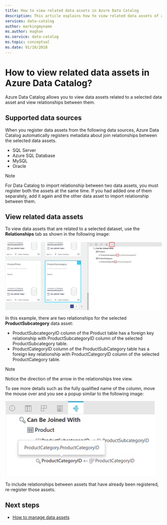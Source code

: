 ```yaml
---
title: How to view related data assets in Azure Data Catalog
description: This article explains how to view related data assets of a selected data asset in Azure Data Catalog.
services: data-catalog
author: markingmyname
ms.author: maghan
ms.service: data-catalog
ms.topic: conceptual
ms.date: 01/18/2018
---
```

# How to view related data assets in Azure Data Catalog?
Azure Data Catalog allows you to view data assets related to a selected data asset and view relationships between them. 

## Supported data sources 
When you register data assets from the following data sources, Azure Data Catalog automatically registers metadata about join relationships between the selected data assets. 

- SQL Server
- Azure SQL Database
- MySQL
- Oracle

> [!NOTE]
> For Data Catalog to import relationship between two data assets, you must register both the assets at the same time. If you had added one of them separately, add it again and the other data asset to import relationship between them.

## View related data assets
To view data assets that are related to a selected dataset, use the **Relationships** tab as shown in the following image: 

![Azure Data Catalog - View related data assets](media/data-catalog-how-to-view-related-data-assets/relationships-tab.png)

In this example, there are two relationships for the selected **ProductSubcategory** data asset: 

- ProductSubcategoryID column of the Product table has a foreign key relationship with ProductSubcategoryID column of the selected ProductSubcategory table. 
- ProductCategoryID column of the ProductSubCategory table has a foreign key relationship with ProductCategoryID column of the selected ProductCategory table.

> [!NOTE]
> Notice the direction of the arrow in the relationships tree view.  

To see more details such as the fully qualified name of the column, move the mouse over and you see a popup similar to the following image: 

![Azure Data Catalog - Relationship popup](media/data-catalog-how-to-view-related-data-assets/relationship-popup.png)

To include relationships between assets that have already been registered, re-register those assets.

## Next steps
- [How to manage data assets](data-catalog-how-to-manage.md)